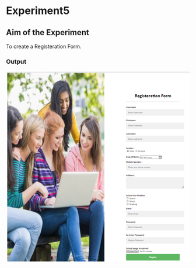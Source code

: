 # Experiment5

## Aim of the Experiment
To create a Registeration Form.


### Output

![Output](RegForm.png)


